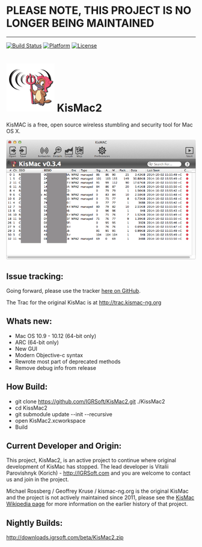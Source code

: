 # PLEASE NOTE, THIS PROJECT IS NO LONGER BEING MAINTAINED

* * *

[![Build Status](https://travis-ci.org/IGRSoft/KisMac2.svg)](https://travis-ci.org/IGRSoft/KisMac2)
[![Platform](https://img.shields.io/badge/platform-OS%20X-lightgrey.svg?style=flat)](http://www.apple.com/osx/)
[![License](https://img.shields.io/badge/license-GPL%202.0-brightgreen.svg?style=flat)](http://www.gnu.org/licenses/old-licenses/gpl-2.0.en.html)

<img src="https://raw.githubusercontent.com/IGRSoft/KisMac2/master/Resources/Images.xcassets/AppIcon.appiconset/icon_128x128.png"> KisMac2
======

KisMAC is a free, open source wireless stumbling and security tool for Mac OS X. 

<img src="https://raw.githubusercontent.com/IGRSoft/KisMac2/master/Resources/screenshot.png">

Issue tracking:
-------

Going forward, please use the tracker <a href="https://github.com/IGRSoft/KisMac2/issues">here on GitHub</a>.

The Trac for the original KisMac is at http://trac.kismac-ng.org

Whats new:
-------

* Mac OS 10.9 - 10.12 (64-bit only)
* ARC (64-bit only)
* New GUI
* Modern Objective-c syntax
* Rewrote most part of deprecated methods
* Remove debug info from release

How Build:
-------
* git clone https://github.com/IGRSoft/KisMac2.git ./KissMac2
* cd KissMac2
* git submodule update --init --recursive
* open KisMac2.xcworkspace
* Build

Current Developer and Origin:
-------

This project, KisMac2, is an active project to continue where original development of KisMac has stopped. The lead developer is Vitalii Parovishnyk (Korich) - http://IGRSoft.com and you are welcome to contact us and join in the project.

Michael Rossberg / Geoffrey Kruse / kismac-ng.org is the original KisMac and the project is not actively maintained since 2011, please see the <a href="https://en.wikipedia.org/wiki/KisMAC">KisMac Wikipedia page</a> for more information on the earlier history of that project.



Nightly Builds:
-------

http://downloads.igrsoft.com/beta/KisMac2.zip
